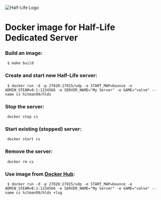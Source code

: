 ![Half-Life Logo](https://vignette.wikia.nocookie.net/half-life/images/d/dc/Lambda_logo.svg/revision/latest/scale-to-width-down/250?cb=20100327174546&path-prefix=en)

# Docker image for Half-Life Dedicated Server

### Build an image:

```
 $ make build
```

### Create and start new Half-Life server:

```
 $ docker run -d -p 27020:27015/udp -e START_MAP=bounce -e ADMIN_STEAM=0:1:1234566 -e SERVER_NAME="My Server" -e GAME="valve" --name cs hitman99/hlds
```

### Stop the server:

```
 docker stop cs
```

### Start existing (stopped) server:

```
 docker start cs
```

### Remove the server:

```
 docker rm cs
```

### Use image from [Docker Hub](https://hub.docker.com/r/hlds/server/):

```
 $ docker run -d -p 27020:27015/udp -e START_MAP=bounce -e ADMIN_STEAM=0:1:1234566 -e SERVER_NAME="My Server" -e GAME="valve" --name cs hitman99/hlds +log
```